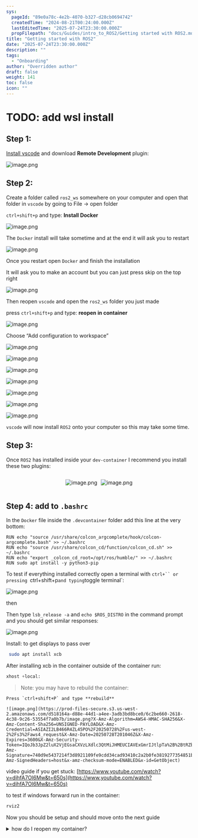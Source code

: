 ```yaml
---
sys:
  pageId: "89e0a78c-4e2b-4070-b327-d28cb0694742"
  createdTime: "2024-08-21T00:24:00.000Z"
  lastEditedTime: "2025-07-24T23:30:00.000Z"
  propFilepath: "docs/Guides/intro_to_ROS2/Getting started with ROS2.md"
title: "Getting started with ROS2"
date: "2025-07-24T23:30:00.000Z"
description: ""
tags:
  - "Onboarding"
author: "Overridden author"
draft: false
weight: 141
toc: false
icon: ""
---
```


# TODO: add wsl install

## Step 1:

[Install vscode](https://code.visualstudio.com/download) and download **Remote Development** plugin:

![image.png](https://prod-files-secure.s3.us-west-2.amazonaws.com/d518164a-d88e-44d1-a4ee-3adb3bd8bce0/efb52993-1881-4a40-b95e-6f020334f022/image.png?X-Amz-Algorithm=AWS4-HMAC-SHA256&X-Amz-Content-Sha256=UNSIGNED-PAYLOAD&X-Amz-Credential=ASIAZI2LB4665ZF64C4A%2F20250728%2Fus-west-2%2Fs3%2Faws4_request&X-Amz-Date=20250728T201041Z&X-Amz-Expires=3600&X-Amz-Security-Token=IQoJb3JpZ2luX2VjEGsaCXVzLXdlc3QtMiJHMEUCIHmnwFWBunlrCG6IjXyExxH%2FgWPg0gs%2BGNXA3RkCjFevAiEAtEYCuN5Q12ycR6WIOkoeMUdrgFJ%2BVmYxvHFNAzaMxKIqiAQIlP%2F%2F%2F%2F%2F%2F%2F%2F%2F%2FARAAGgw2Mzc0MjMxODM4MDUiDKXYTQ9bXNIucDX7vCrcA7XWklkZaqdTzITloL6gXiDzSIJi6GJYIu6oTYlXi6I7EOMNZWiVe3ASfW1FjdfAP93WiejhojlxB6eBT%2BTgcJflqf2wRYtiCUOh9NuC0h5PCzapNCmUFZbnzopPzwzgT6QGwlY9qU9qvg%2Br3caEblR11bcBgOntn8BVR2k9iH%2FG3HmfPmsYeN9etxDf2SYuywf%2Fvl64QBONcWU5Z19Vf0sHfL1idntPLaz4SuUKKtk7dR3IvH5NHdJj5r8d9CE63j%2Fmm3EWYK4XQqg6e1zjtltho0GEZowF9FClMMF9ox6dnysofOtrS85xnn%2BcLEioJwKmWc0V6yDguw8cxrMSzGtdwuy4ARjjewQzp9Qn1OImNYCIuvLYlMFL%2BO0f4oYo0Bw3%2F88ysiidz0D3Ze17bt99hE5rdn7Ec%2FHEadIS%2BlJ99E1XdBnDDBoWEC%2FKKM1R5YLsKEDNR6aztZCqWYhqgg81F5lOAfcMgfUNkgExYlTJYq4Wk62cHpLlm6ca8x6OJfjWnfHlC58i8IHWoJExivKdtQ%2FQr7UkwQtPz0VidvZE2Em6hx45xKs1u4%2FNNxBXICFBEVLZ6AAciGFcLC7PjwyLubMXZ9h2PqaKeyoUHhOAb%2B6OWFfl5lJRgUy%2BMKqKn8QGOqUBCYsAN%2FUBA305fBhOcno2FGrYkpsn3D82wflJdjNVKZx1K%2Bi7XOEuP6jZtOregntj7kFAhtkxgoXEwUjsMtpg7kV5cG586UOjAf%2BvO0ZAsK3pteTm%2BInUyKWanrFAC1BG8zjR07vx2NMAHU1BSzhyCvk2WnFJSwupfJlYUA0OPZVNecDy%2BAJpAzAUGmchXTeiHGYfyAA2dji909LhPWYI%2BNi32cXZ&X-Amz-Signature=91479eb98f3c974e87b113640e870ea807d907bf4f8fc2b25378467237dbccbb&X-Amz-SignedHeaders=host&x-amz-checksum-mode=ENABLED&x-id=GetObject)

## Step 2:

Create a folder called `ros2_ws` somewhere on your computer and open that folder in `vscode` by going to File → open folder 

`ctrl+shift+p` and type: **Install Docker**

![image.png](https://prod-files-secure.s3.us-west-2.amazonaws.com/d518164a-d88e-44d1-a4ee-3adb3bd8bce0/2269dc0e-1cd5-47ff-bceb-c04ad9b2eab0/image.png?X-Amz-Algorithm=AWS4-HMAC-SHA256&X-Amz-Content-Sha256=UNSIGNED-PAYLOAD&X-Amz-Credential=ASIAZI2LB4665ZF64C4A%2F20250728%2Fus-west-2%2Fs3%2Faws4_request&X-Amz-Date=20250728T201041Z&X-Amz-Expires=3600&X-Amz-Security-Token=IQoJb3JpZ2luX2VjEGsaCXVzLXdlc3QtMiJHMEUCIHmnwFWBunlrCG6IjXyExxH%2FgWPg0gs%2BGNXA3RkCjFevAiEAtEYCuN5Q12ycR6WIOkoeMUdrgFJ%2BVmYxvHFNAzaMxKIqiAQIlP%2F%2F%2F%2F%2F%2F%2F%2F%2F%2FARAAGgw2Mzc0MjMxODM4MDUiDKXYTQ9bXNIucDX7vCrcA7XWklkZaqdTzITloL6gXiDzSIJi6GJYIu6oTYlXi6I7EOMNZWiVe3ASfW1FjdfAP93WiejhojlxB6eBT%2BTgcJflqf2wRYtiCUOh9NuC0h5PCzapNCmUFZbnzopPzwzgT6QGwlY9qU9qvg%2Br3caEblR11bcBgOntn8BVR2k9iH%2FG3HmfPmsYeN9etxDf2SYuywf%2Fvl64QBONcWU5Z19Vf0sHfL1idntPLaz4SuUKKtk7dR3IvH5NHdJj5r8d9CE63j%2Fmm3EWYK4XQqg6e1zjtltho0GEZowF9FClMMF9ox6dnysofOtrS85xnn%2BcLEioJwKmWc0V6yDguw8cxrMSzGtdwuy4ARjjewQzp9Qn1OImNYCIuvLYlMFL%2BO0f4oYo0Bw3%2F88ysiidz0D3Ze17bt99hE5rdn7Ec%2FHEadIS%2BlJ99E1XdBnDDBoWEC%2FKKM1R5YLsKEDNR6aztZCqWYhqgg81F5lOAfcMgfUNkgExYlTJYq4Wk62cHpLlm6ca8x6OJfjWnfHlC58i8IHWoJExivKdtQ%2FQr7UkwQtPz0VidvZE2Em6hx45xKs1u4%2FNNxBXICFBEVLZ6AAciGFcLC7PjwyLubMXZ9h2PqaKeyoUHhOAb%2B6OWFfl5lJRgUy%2BMKqKn8QGOqUBCYsAN%2FUBA305fBhOcno2FGrYkpsn3D82wflJdjNVKZx1K%2Bi7XOEuP6jZtOregntj7kFAhtkxgoXEwUjsMtpg7kV5cG586UOjAf%2BvO0ZAsK3pteTm%2BInUyKWanrFAC1BG8zjR07vx2NMAHU1BSzhyCvk2WnFJSwupfJlYUA0OPZVNecDy%2BAJpAzAUGmchXTeiHGYfyAA2dji909LhPWYI%2BNi32cXZ&X-Amz-Signature=77044d18b8ea08493f2020fb35dd244383101963d978cd2a851fc04326cb85d2&X-Amz-SignedHeaders=host&x-amz-checksum-mode=ENABLED&x-id=GetObject)

The `Docker` install will take sometime and at the end it will ask you to restart

![image.png](https://prod-files-secure.s3.us-west-2.amazonaws.com/d518164a-d88e-44d1-a4ee-3adb3bd8bce0/ed233f78-be33-4b1f-b89c-9c346c0e961e/image.png?X-Amz-Algorithm=AWS4-HMAC-SHA256&X-Amz-Content-Sha256=UNSIGNED-PAYLOAD&X-Amz-Credential=ASIAZI2LB4665ZF64C4A%2F20250728%2Fus-west-2%2Fs3%2Faws4_request&X-Amz-Date=20250728T201041Z&X-Amz-Expires=3600&X-Amz-Security-Token=IQoJb3JpZ2luX2VjEGsaCXVzLXdlc3QtMiJHMEUCIHmnwFWBunlrCG6IjXyExxH%2FgWPg0gs%2BGNXA3RkCjFevAiEAtEYCuN5Q12ycR6WIOkoeMUdrgFJ%2BVmYxvHFNAzaMxKIqiAQIlP%2F%2F%2F%2F%2F%2F%2F%2F%2F%2FARAAGgw2Mzc0MjMxODM4MDUiDKXYTQ9bXNIucDX7vCrcA7XWklkZaqdTzITloL6gXiDzSIJi6GJYIu6oTYlXi6I7EOMNZWiVe3ASfW1FjdfAP93WiejhojlxB6eBT%2BTgcJflqf2wRYtiCUOh9NuC0h5PCzapNCmUFZbnzopPzwzgT6QGwlY9qU9qvg%2Br3caEblR11bcBgOntn8BVR2k9iH%2FG3HmfPmsYeN9etxDf2SYuywf%2Fvl64QBONcWU5Z19Vf0sHfL1idntPLaz4SuUKKtk7dR3IvH5NHdJj5r8d9CE63j%2Fmm3EWYK4XQqg6e1zjtltho0GEZowF9FClMMF9ox6dnysofOtrS85xnn%2BcLEioJwKmWc0V6yDguw8cxrMSzGtdwuy4ARjjewQzp9Qn1OImNYCIuvLYlMFL%2BO0f4oYo0Bw3%2F88ysiidz0D3Ze17bt99hE5rdn7Ec%2FHEadIS%2BlJ99E1XdBnDDBoWEC%2FKKM1R5YLsKEDNR6aztZCqWYhqgg81F5lOAfcMgfUNkgExYlTJYq4Wk62cHpLlm6ca8x6OJfjWnfHlC58i8IHWoJExivKdtQ%2FQr7UkwQtPz0VidvZE2Em6hx45xKs1u4%2FNNxBXICFBEVLZ6AAciGFcLC7PjwyLubMXZ9h2PqaKeyoUHhOAb%2B6OWFfl5lJRgUy%2BMKqKn8QGOqUBCYsAN%2FUBA305fBhOcno2FGrYkpsn3D82wflJdjNVKZx1K%2Bi7XOEuP6jZtOregntj7kFAhtkxgoXEwUjsMtpg7kV5cG586UOjAf%2BvO0ZAsK3pteTm%2BInUyKWanrFAC1BG8zjR07vx2NMAHU1BSzhyCvk2WnFJSwupfJlYUA0OPZVNecDy%2BAJpAzAUGmchXTeiHGYfyAA2dji909LhPWYI%2BNi32cXZ&X-Amz-Signature=e52c4e4b90178da1704c70b2827f2eeaf3c28b06e343e363fe24b8313d2cfb3f&X-Amz-SignedHeaders=host&x-amz-checksum-mode=ENABLED&x-id=GetObject)

Once you restart open `Docker` and finish the installation

It will ask you to make an account but you can just press skip on the top right

![image.png](https://prod-files-secure.s3.us-west-2.amazonaws.com/d518164a-d88e-44d1-a4ee-3adb3bd8bce0/21010ad9-1659-4fd9-9f59-9932a09b2a3d/image.png?X-Amz-Algorithm=AWS4-HMAC-SHA256&X-Amz-Content-Sha256=UNSIGNED-PAYLOAD&X-Amz-Credential=ASIAZI2LB4665ZF64C4A%2F20250728%2Fus-west-2%2Fs3%2Faws4_request&X-Amz-Date=20250728T201041Z&X-Amz-Expires=3600&X-Amz-Security-Token=IQoJb3JpZ2luX2VjEGsaCXVzLXdlc3QtMiJHMEUCIHmnwFWBunlrCG6IjXyExxH%2FgWPg0gs%2BGNXA3RkCjFevAiEAtEYCuN5Q12ycR6WIOkoeMUdrgFJ%2BVmYxvHFNAzaMxKIqiAQIlP%2F%2F%2F%2F%2F%2F%2F%2F%2F%2FARAAGgw2Mzc0MjMxODM4MDUiDKXYTQ9bXNIucDX7vCrcA7XWklkZaqdTzITloL6gXiDzSIJi6GJYIu6oTYlXi6I7EOMNZWiVe3ASfW1FjdfAP93WiejhojlxB6eBT%2BTgcJflqf2wRYtiCUOh9NuC0h5PCzapNCmUFZbnzopPzwzgT6QGwlY9qU9qvg%2Br3caEblR11bcBgOntn8BVR2k9iH%2FG3HmfPmsYeN9etxDf2SYuywf%2Fvl64QBONcWU5Z19Vf0sHfL1idntPLaz4SuUKKtk7dR3IvH5NHdJj5r8d9CE63j%2Fmm3EWYK4XQqg6e1zjtltho0GEZowF9FClMMF9ox6dnysofOtrS85xnn%2BcLEioJwKmWc0V6yDguw8cxrMSzGtdwuy4ARjjewQzp9Qn1OImNYCIuvLYlMFL%2BO0f4oYo0Bw3%2F88ysiidz0D3Ze17bt99hE5rdn7Ec%2FHEadIS%2BlJ99E1XdBnDDBoWEC%2FKKM1R5YLsKEDNR6aztZCqWYhqgg81F5lOAfcMgfUNkgExYlTJYq4Wk62cHpLlm6ca8x6OJfjWnfHlC58i8IHWoJExivKdtQ%2FQr7UkwQtPz0VidvZE2Em6hx45xKs1u4%2FNNxBXICFBEVLZ6AAciGFcLC7PjwyLubMXZ9h2PqaKeyoUHhOAb%2B6OWFfl5lJRgUy%2BMKqKn8QGOqUBCYsAN%2FUBA305fBhOcno2FGrYkpsn3D82wflJdjNVKZx1K%2Bi7XOEuP6jZtOregntj7kFAhtkxgoXEwUjsMtpg7kV5cG586UOjAf%2BvO0ZAsK3pteTm%2BInUyKWanrFAC1BG8zjR07vx2NMAHU1BSzhyCvk2WnFJSwupfJlYUA0OPZVNecDy%2BAJpAzAUGmchXTeiHGYfyAA2dji909LhPWYI%2BNi32cXZ&X-Amz-Signature=19c57479ee106ebe7c5bfa85de37daca24c05391d1bf6dbff0c744f0349016d7&X-Amz-SignedHeaders=host&x-amz-checksum-mode=ENABLED&x-id=GetObject)

Then reopen `vscode` and open the `ros2_ws` folder you just made

press `ctrl+shift+p` and type: **reopen in container**

![image.png](https://prod-files-secure.s3.us-west-2.amazonaws.com/d518164a-d88e-44d1-a4ee-3adb3bd8bce0/4e93b8c2-41ad-488c-8095-c74205196118/image.png?X-Amz-Algorithm=AWS4-HMAC-SHA256&X-Amz-Content-Sha256=UNSIGNED-PAYLOAD&X-Amz-Credential=ASIAZI2LB4665ZF64C4A%2F20250728%2Fus-west-2%2Fs3%2Faws4_request&X-Amz-Date=20250728T201041Z&X-Amz-Expires=3600&X-Amz-Security-Token=IQoJb3JpZ2luX2VjEGsaCXVzLXdlc3QtMiJHMEUCIHmnwFWBunlrCG6IjXyExxH%2FgWPg0gs%2BGNXA3RkCjFevAiEAtEYCuN5Q12ycR6WIOkoeMUdrgFJ%2BVmYxvHFNAzaMxKIqiAQIlP%2F%2F%2F%2F%2F%2F%2F%2F%2F%2FARAAGgw2Mzc0MjMxODM4MDUiDKXYTQ9bXNIucDX7vCrcA7XWklkZaqdTzITloL6gXiDzSIJi6GJYIu6oTYlXi6I7EOMNZWiVe3ASfW1FjdfAP93WiejhojlxB6eBT%2BTgcJflqf2wRYtiCUOh9NuC0h5PCzapNCmUFZbnzopPzwzgT6QGwlY9qU9qvg%2Br3caEblR11bcBgOntn8BVR2k9iH%2FG3HmfPmsYeN9etxDf2SYuywf%2Fvl64QBONcWU5Z19Vf0sHfL1idntPLaz4SuUKKtk7dR3IvH5NHdJj5r8d9CE63j%2Fmm3EWYK4XQqg6e1zjtltho0GEZowF9FClMMF9ox6dnysofOtrS85xnn%2BcLEioJwKmWc0V6yDguw8cxrMSzGtdwuy4ARjjewQzp9Qn1OImNYCIuvLYlMFL%2BO0f4oYo0Bw3%2F88ysiidz0D3Ze17bt99hE5rdn7Ec%2FHEadIS%2BlJ99E1XdBnDDBoWEC%2FKKM1R5YLsKEDNR6aztZCqWYhqgg81F5lOAfcMgfUNkgExYlTJYq4Wk62cHpLlm6ca8x6OJfjWnfHlC58i8IHWoJExivKdtQ%2FQr7UkwQtPz0VidvZE2Em6hx45xKs1u4%2FNNxBXICFBEVLZ6AAciGFcLC7PjwyLubMXZ9h2PqaKeyoUHhOAb%2B6OWFfl5lJRgUy%2BMKqKn8QGOqUBCYsAN%2FUBA305fBhOcno2FGrYkpsn3D82wflJdjNVKZx1K%2Bi7XOEuP6jZtOregntj7kFAhtkxgoXEwUjsMtpg7kV5cG586UOjAf%2BvO0ZAsK3pteTm%2BInUyKWanrFAC1BG8zjR07vx2NMAHU1BSzhyCvk2WnFJSwupfJlYUA0OPZVNecDy%2BAJpAzAUGmchXTeiHGYfyAA2dji909LhPWYI%2BNi32cXZ&X-Amz-Signature=71cd648a427031304806507b34229fc7101f633490aaed253f94ece89dddba22&X-Amz-SignedHeaders=host&x-amz-checksum-mode=ENABLED&x-id=GetObject)

Choose “Add configuration to workspace”

![image.png](https://prod-files-secure.s3.us-west-2.amazonaws.com/d518164a-d88e-44d1-a4ee-3adb3bd8bce0/9560b282-5060-4989-ba37-97e7b2c22476/image.png?X-Amz-Algorithm=AWS4-HMAC-SHA256&X-Amz-Content-Sha256=UNSIGNED-PAYLOAD&X-Amz-Credential=ASIAZI2LB4665ZF64C4A%2F20250728%2Fus-west-2%2Fs3%2Faws4_request&X-Amz-Date=20250728T201041Z&X-Amz-Expires=3600&X-Amz-Security-Token=IQoJb3JpZ2luX2VjEGsaCXVzLXdlc3QtMiJHMEUCIHmnwFWBunlrCG6IjXyExxH%2FgWPg0gs%2BGNXA3RkCjFevAiEAtEYCuN5Q12ycR6WIOkoeMUdrgFJ%2BVmYxvHFNAzaMxKIqiAQIlP%2F%2F%2F%2F%2F%2F%2F%2F%2F%2FARAAGgw2Mzc0MjMxODM4MDUiDKXYTQ9bXNIucDX7vCrcA7XWklkZaqdTzITloL6gXiDzSIJi6GJYIu6oTYlXi6I7EOMNZWiVe3ASfW1FjdfAP93WiejhojlxB6eBT%2BTgcJflqf2wRYtiCUOh9NuC0h5PCzapNCmUFZbnzopPzwzgT6QGwlY9qU9qvg%2Br3caEblR11bcBgOntn8BVR2k9iH%2FG3HmfPmsYeN9etxDf2SYuywf%2Fvl64QBONcWU5Z19Vf0sHfL1idntPLaz4SuUKKtk7dR3IvH5NHdJj5r8d9CE63j%2Fmm3EWYK4XQqg6e1zjtltho0GEZowF9FClMMF9ox6dnysofOtrS85xnn%2BcLEioJwKmWc0V6yDguw8cxrMSzGtdwuy4ARjjewQzp9Qn1OImNYCIuvLYlMFL%2BO0f4oYo0Bw3%2F88ysiidz0D3Ze17bt99hE5rdn7Ec%2FHEadIS%2BlJ99E1XdBnDDBoWEC%2FKKM1R5YLsKEDNR6aztZCqWYhqgg81F5lOAfcMgfUNkgExYlTJYq4Wk62cHpLlm6ca8x6OJfjWnfHlC58i8IHWoJExivKdtQ%2FQr7UkwQtPz0VidvZE2Em6hx45xKs1u4%2FNNxBXICFBEVLZ6AAciGFcLC7PjwyLubMXZ9h2PqaKeyoUHhOAb%2B6OWFfl5lJRgUy%2BMKqKn8QGOqUBCYsAN%2FUBA305fBhOcno2FGrYkpsn3D82wflJdjNVKZx1K%2Bi7XOEuP6jZtOregntj7kFAhtkxgoXEwUjsMtpg7kV5cG586UOjAf%2BvO0ZAsK3pteTm%2BInUyKWanrFAC1BG8zjR07vx2NMAHU1BSzhyCvk2WnFJSwupfJlYUA0OPZVNecDy%2BAJpAzAUGmchXTeiHGYfyAA2dji909LhPWYI%2BNi32cXZ&X-Amz-Signature=93c456f157f6c5dc573114453b67a95084349c945c402788f5547e4cf7b50059&X-Amz-SignedHeaders=host&x-amz-checksum-mode=ENABLED&x-id=GetObject)

![image.png](https://prod-files-secure.s3.us-west-2.amazonaws.com/d518164a-d88e-44d1-a4ee-3adb3bd8bce0/2ee63f81-886b-48e8-a553-dc6e5eac99e4/image.png?X-Amz-Algorithm=AWS4-HMAC-SHA256&X-Amz-Content-Sha256=UNSIGNED-PAYLOAD&X-Amz-Credential=ASIAZI2LB4665ZF64C4A%2F20250728%2Fus-west-2%2Fs3%2Faws4_request&X-Amz-Date=20250728T201041Z&X-Amz-Expires=3600&X-Amz-Security-Token=IQoJb3JpZ2luX2VjEGsaCXVzLXdlc3QtMiJHMEUCIHmnwFWBunlrCG6IjXyExxH%2FgWPg0gs%2BGNXA3RkCjFevAiEAtEYCuN5Q12ycR6WIOkoeMUdrgFJ%2BVmYxvHFNAzaMxKIqiAQIlP%2F%2F%2F%2F%2F%2F%2F%2F%2F%2FARAAGgw2Mzc0MjMxODM4MDUiDKXYTQ9bXNIucDX7vCrcA7XWklkZaqdTzITloL6gXiDzSIJi6GJYIu6oTYlXi6I7EOMNZWiVe3ASfW1FjdfAP93WiejhojlxB6eBT%2BTgcJflqf2wRYtiCUOh9NuC0h5PCzapNCmUFZbnzopPzwzgT6QGwlY9qU9qvg%2Br3caEblR11bcBgOntn8BVR2k9iH%2FG3HmfPmsYeN9etxDf2SYuywf%2Fvl64QBONcWU5Z19Vf0sHfL1idntPLaz4SuUKKtk7dR3IvH5NHdJj5r8d9CE63j%2Fmm3EWYK4XQqg6e1zjtltho0GEZowF9FClMMF9ox6dnysofOtrS85xnn%2BcLEioJwKmWc0V6yDguw8cxrMSzGtdwuy4ARjjewQzp9Qn1OImNYCIuvLYlMFL%2BO0f4oYo0Bw3%2F88ysiidz0D3Ze17bt99hE5rdn7Ec%2FHEadIS%2BlJ99E1XdBnDDBoWEC%2FKKM1R5YLsKEDNR6aztZCqWYhqgg81F5lOAfcMgfUNkgExYlTJYq4Wk62cHpLlm6ca8x6OJfjWnfHlC58i8IHWoJExivKdtQ%2FQr7UkwQtPz0VidvZE2Em6hx45xKs1u4%2FNNxBXICFBEVLZ6AAciGFcLC7PjwyLubMXZ9h2PqaKeyoUHhOAb%2B6OWFfl5lJRgUy%2BMKqKn8QGOqUBCYsAN%2FUBA305fBhOcno2FGrYkpsn3D82wflJdjNVKZx1K%2Bi7XOEuP6jZtOregntj7kFAhtkxgoXEwUjsMtpg7kV5cG586UOjAf%2BvO0ZAsK3pteTm%2BInUyKWanrFAC1BG8zjR07vx2NMAHU1BSzhyCvk2WnFJSwupfJlYUA0OPZVNecDy%2BAJpAzAUGmchXTeiHGYfyAA2dji909LhPWYI%2BNi32cXZ&X-Amz-Signature=954af77f678449c04e997c2acfa7020b9c81865cc5183ba8acb5521d1da7e18c&X-Amz-SignedHeaders=host&x-amz-checksum-mode=ENABLED&x-id=GetObject)

![image.png](https://prod-files-secure.s3.us-west-2.amazonaws.com/d518164a-d88e-44d1-a4ee-3adb3bd8bce0/e0fd626c-c8b6-4b2c-95d1-fa4c26514504/image.png?X-Amz-Algorithm=AWS4-HMAC-SHA256&X-Amz-Content-Sha256=UNSIGNED-PAYLOAD&X-Amz-Credential=ASIAZI2LB4665ZF64C4A%2F20250728%2Fus-west-2%2Fs3%2Faws4_request&X-Amz-Date=20250728T201041Z&X-Amz-Expires=3600&X-Amz-Security-Token=IQoJb3JpZ2luX2VjEGsaCXVzLXdlc3QtMiJHMEUCIHmnwFWBunlrCG6IjXyExxH%2FgWPg0gs%2BGNXA3RkCjFevAiEAtEYCuN5Q12ycR6WIOkoeMUdrgFJ%2BVmYxvHFNAzaMxKIqiAQIlP%2F%2F%2F%2F%2F%2F%2F%2F%2F%2FARAAGgw2Mzc0MjMxODM4MDUiDKXYTQ9bXNIucDX7vCrcA7XWklkZaqdTzITloL6gXiDzSIJi6GJYIu6oTYlXi6I7EOMNZWiVe3ASfW1FjdfAP93WiejhojlxB6eBT%2BTgcJflqf2wRYtiCUOh9NuC0h5PCzapNCmUFZbnzopPzwzgT6QGwlY9qU9qvg%2Br3caEblR11bcBgOntn8BVR2k9iH%2FG3HmfPmsYeN9etxDf2SYuywf%2Fvl64QBONcWU5Z19Vf0sHfL1idntPLaz4SuUKKtk7dR3IvH5NHdJj5r8d9CE63j%2Fmm3EWYK4XQqg6e1zjtltho0GEZowF9FClMMF9ox6dnysofOtrS85xnn%2BcLEioJwKmWc0V6yDguw8cxrMSzGtdwuy4ARjjewQzp9Qn1OImNYCIuvLYlMFL%2BO0f4oYo0Bw3%2F88ysiidz0D3Ze17bt99hE5rdn7Ec%2FHEadIS%2BlJ99E1XdBnDDBoWEC%2FKKM1R5YLsKEDNR6aztZCqWYhqgg81F5lOAfcMgfUNkgExYlTJYq4Wk62cHpLlm6ca8x6OJfjWnfHlC58i8IHWoJExivKdtQ%2FQr7UkwQtPz0VidvZE2Em6hx45xKs1u4%2FNNxBXICFBEVLZ6AAciGFcLC7PjwyLubMXZ9h2PqaKeyoUHhOAb%2B6OWFfl5lJRgUy%2BMKqKn8QGOqUBCYsAN%2FUBA305fBhOcno2FGrYkpsn3D82wflJdjNVKZx1K%2Bi7XOEuP6jZtOregntj7kFAhtkxgoXEwUjsMtpg7kV5cG586UOjAf%2BvO0ZAsK3pteTm%2BInUyKWanrFAC1BG8zjR07vx2NMAHU1BSzhyCvk2WnFJSwupfJlYUA0OPZVNecDy%2BAJpAzAUGmchXTeiHGYfyAA2dji909LhPWYI%2BNi32cXZ&X-Amz-Signature=b9c92c028804e17797ea398815fbb4f389f4c732d1b5b1a8894c827063e9eb42&X-Amz-SignedHeaders=host&x-amz-checksum-mode=ENABLED&x-id=GetObject)

![image.png](https://prod-files-secure.s3.us-west-2.amazonaws.com/d518164a-d88e-44d1-a4ee-3adb3bd8bce0/a2e13f50-d2ab-4719-a4c2-7ced634bfc9d/image.png?X-Amz-Algorithm=AWS4-HMAC-SHA256&X-Amz-Content-Sha256=UNSIGNED-PAYLOAD&X-Amz-Credential=ASIAZI2LB4665ZF64C4A%2F20250728%2Fus-west-2%2Fs3%2Faws4_request&X-Amz-Date=20250728T201041Z&X-Amz-Expires=3600&X-Amz-Security-Token=IQoJb3JpZ2luX2VjEGsaCXVzLXdlc3QtMiJHMEUCIHmnwFWBunlrCG6IjXyExxH%2FgWPg0gs%2BGNXA3RkCjFevAiEAtEYCuN5Q12ycR6WIOkoeMUdrgFJ%2BVmYxvHFNAzaMxKIqiAQIlP%2F%2F%2F%2F%2F%2F%2F%2F%2F%2FARAAGgw2Mzc0MjMxODM4MDUiDKXYTQ9bXNIucDX7vCrcA7XWklkZaqdTzITloL6gXiDzSIJi6GJYIu6oTYlXi6I7EOMNZWiVe3ASfW1FjdfAP93WiejhojlxB6eBT%2BTgcJflqf2wRYtiCUOh9NuC0h5PCzapNCmUFZbnzopPzwzgT6QGwlY9qU9qvg%2Br3caEblR11bcBgOntn8BVR2k9iH%2FG3HmfPmsYeN9etxDf2SYuywf%2Fvl64QBONcWU5Z19Vf0sHfL1idntPLaz4SuUKKtk7dR3IvH5NHdJj5r8d9CE63j%2Fmm3EWYK4XQqg6e1zjtltho0GEZowF9FClMMF9ox6dnysofOtrS85xnn%2BcLEioJwKmWc0V6yDguw8cxrMSzGtdwuy4ARjjewQzp9Qn1OImNYCIuvLYlMFL%2BO0f4oYo0Bw3%2F88ysiidz0D3Ze17bt99hE5rdn7Ec%2FHEadIS%2BlJ99E1XdBnDDBoWEC%2FKKM1R5YLsKEDNR6aztZCqWYhqgg81F5lOAfcMgfUNkgExYlTJYq4Wk62cHpLlm6ca8x6OJfjWnfHlC58i8IHWoJExivKdtQ%2FQr7UkwQtPz0VidvZE2Em6hx45xKs1u4%2FNNxBXICFBEVLZ6AAciGFcLC7PjwyLubMXZ9h2PqaKeyoUHhOAb%2B6OWFfl5lJRgUy%2BMKqKn8QGOqUBCYsAN%2FUBA305fBhOcno2FGrYkpsn3D82wflJdjNVKZx1K%2Bi7XOEuP6jZtOregntj7kFAhtkxgoXEwUjsMtpg7kV5cG586UOjAf%2BvO0ZAsK3pteTm%2BInUyKWanrFAC1BG8zjR07vx2NMAHU1BSzhyCvk2WnFJSwupfJlYUA0OPZVNecDy%2BAJpAzAUGmchXTeiHGYfyAA2dji909LhPWYI%2BNi32cXZ&X-Amz-Signature=c170d1650ba91336f2d1cdc041afb427f901104d9c03f97f2ff3a6c60b8c7a2f&X-Amz-SignedHeaders=host&x-amz-checksum-mode=ENABLED&x-id=GetObject)

![image.png](https://prod-files-secure.s3.us-west-2.amazonaws.com/d518164a-d88e-44d1-a4ee-3adb3bd8bce0/6cc478ad-aaba-4bf7-9fcc-403277ab896c/image.png?X-Amz-Algorithm=AWS4-HMAC-SHA256&X-Amz-Content-Sha256=UNSIGNED-PAYLOAD&X-Amz-Credential=ASIAZI2LB4665ZF64C4A%2F20250728%2Fus-west-2%2Fs3%2Faws4_request&X-Amz-Date=20250728T201041Z&X-Amz-Expires=3600&X-Amz-Security-Token=IQoJb3JpZ2luX2VjEGsaCXVzLXdlc3QtMiJHMEUCIHmnwFWBunlrCG6IjXyExxH%2FgWPg0gs%2BGNXA3RkCjFevAiEAtEYCuN5Q12ycR6WIOkoeMUdrgFJ%2BVmYxvHFNAzaMxKIqiAQIlP%2F%2F%2F%2F%2F%2F%2F%2F%2F%2FARAAGgw2Mzc0MjMxODM4MDUiDKXYTQ9bXNIucDX7vCrcA7XWklkZaqdTzITloL6gXiDzSIJi6GJYIu6oTYlXi6I7EOMNZWiVe3ASfW1FjdfAP93WiejhojlxB6eBT%2BTgcJflqf2wRYtiCUOh9NuC0h5PCzapNCmUFZbnzopPzwzgT6QGwlY9qU9qvg%2Br3caEblR11bcBgOntn8BVR2k9iH%2FG3HmfPmsYeN9etxDf2SYuywf%2Fvl64QBONcWU5Z19Vf0sHfL1idntPLaz4SuUKKtk7dR3IvH5NHdJj5r8d9CE63j%2Fmm3EWYK4XQqg6e1zjtltho0GEZowF9FClMMF9ox6dnysofOtrS85xnn%2BcLEioJwKmWc0V6yDguw8cxrMSzGtdwuy4ARjjewQzp9Qn1OImNYCIuvLYlMFL%2BO0f4oYo0Bw3%2F88ysiidz0D3Ze17bt99hE5rdn7Ec%2FHEadIS%2BlJ99E1XdBnDDBoWEC%2FKKM1R5YLsKEDNR6aztZCqWYhqgg81F5lOAfcMgfUNkgExYlTJYq4Wk62cHpLlm6ca8x6OJfjWnfHlC58i8IHWoJExivKdtQ%2FQr7UkwQtPz0VidvZE2Em6hx45xKs1u4%2FNNxBXICFBEVLZ6AAciGFcLC7PjwyLubMXZ9h2PqaKeyoUHhOAb%2B6OWFfl5lJRgUy%2BMKqKn8QGOqUBCYsAN%2FUBA305fBhOcno2FGrYkpsn3D82wflJdjNVKZx1K%2Bi7XOEuP6jZtOregntj7kFAhtkxgoXEwUjsMtpg7kV5cG586UOjAf%2BvO0ZAsK3pteTm%2BInUyKWanrFAC1BG8zjR07vx2NMAHU1BSzhyCvk2WnFJSwupfJlYUA0OPZVNecDy%2BAJpAzAUGmchXTeiHGYfyAA2dji909LhPWYI%2BNi32cXZ&X-Amz-Signature=a9f39652cc1e3e5e3ee01db43a1880d3e2622a6d4a808d756102f7e0c127316e&X-Amz-SignedHeaders=host&x-amz-checksum-mode=ENABLED&x-id=GetObject)

![image.png](https://prod-files-secure.s3.us-west-2.amazonaws.com/d518164a-d88e-44d1-a4ee-3adb3bd8bce0/53255b28-f75e-430f-b9e3-c0ac8577e42b/image.png?X-Amz-Algorithm=AWS4-HMAC-SHA256&X-Amz-Content-Sha256=UNSIGNED-PAYLOAD&X-Amz-Credential=ASIAZI2LB4665ZF64C4A%2F20250728%2Fus-west-2%2Fs3%2Faws4_request&X-Amz-Date=20250728T201041Z&X-Amz-Expires=3600&X-Amz-Security-Token=IQoJb3JpZ2luX2VjEGsaCXVzLXdlc3QtMiJHMEUCIHmnwFWBunlrCG6IjXyExxH%2FgWPg0gs%2BGNXA3RkCjFevAiEAtEYCuN5Q12ycR6WIOkoeMUdrgFJ%2BVmYxvHFNAzaMxKIqiAQIlP%2F%2F%2F%2F%2F%2F%2F%2F%2F%2FARAAGgw2Mzc0MjMxODM4MDUiDKXYTQ9bXNIucDX7vCrcA7XWklkZaqdTzITloL6gXiDzSIJi6GJYIu6oTYlXi6I7EOMNZWiVe3ASfW1FjdfAP93WiejhojlxB6eBT%2BTgcJflqf2wRYtiCUOh9NuC0h5PCzapNCmUFZbnzopPzwzgT6QGwlY9qU9qvg%2Br3caEblR11bcBgOntn8BVR2k9iH%2FG3HmfPmsYeN9etxDf2SYuywf%2Fvl64QBONcWU5Z19Vf0sHfL1idntPLaz4SuUKKtk7dR3IvH5NHdJj5r8d9CE63j%2Fmm3EWYK4XQqg6e1zjtltho0GEZowF9FClMMF9ox6dnysofOtrS85xnn%2BcLEioJwKmWc0V6yDguw8cxrMSzGtdwuy4ARjjewQzp9Qn1OImNYCIuvLYlMFL%2BO0f4oYo0Bw3%2F88ysiidz0D3Ze17bt99hE5rdn7Ec%2FHEadIS%2BlJ99E1XdBnDDBoWEC%2FKKM1R5YLsKEDNR6aztZCqWYhqgg81F5lOAfcMgfUNkgExYlTJYq4Wk62cHpLlm6ca8x6OJfjWnfHlC58i8IHWoJExivKdtQ%2FQr7UkwQtPz0VidvZE2Em6hx45xKs1u4%2FNNxBXICFBEVLZ6AAciGFcLC7PjwyLubMXZ9h2PqaKeyoUHhOAb%2B6OWFfl5lJRgUy%2BMKqKn8QGOqUBCYsAN%2FUBA305fBhOcno2FGrYkpsn3D82wflJdjNVKZx1K%2Bi7XOEuP6jZtOregntj7kFAhtkxgoXEwUjsMtpg7kV5cG586UOjAf%2BvO0ZAsK3pteTm%2BInUyKWanrFAC1BG8zjR07vx2NMAHU1BSzhyCvk2WnFJSwupfJlYUA0OPZVNecDy%2BAJpAzAUGmchXTeiHGYfyAA2dji909LhPWYI%2BNi32cXZ&X-Amz-Signature=693e345015309a680616f98b12a477ceaf442357b90e75f4e0730f5cf70b3854&X-Amz-SignedHeaders=host&x-amz-checksum-mode=ENABLED&x-id=GetObject)

![image.png](https://prod-files-secure.s3.us-west-2.amazonaws.com/d518164a-d88e-44d1-a4ee-3adb3bd8bce0/7c562767-5af9-4ffb-97d1-327bcdf4ee00/image.png?X-Amz-Algorithm=AWS4-HMAC-SHA256&X-Amz-Content-Sha256=UNSIGNED-PAYLOAD&X-Amz-Credential=ASIAZI2LB4665ZF64C4A%2F20250728%2Fus-west-2%2Fs3%2Faws4_request&X-Amz-Date=20250728T201041Z&X-Amz-Expires=3600&X-Amz-Security-Token=IQoJb3JpZ2luX2VjEGsaCXVzLXdlc3QtMiJHMEUCIHmnwFWBunlrCG6IjXyExxH%2FgWPg0gs%2BGNXA3RkCjFevAiEAtEYCuN5Q12ycR6WIOkoeMUdrgFJ%2BVmYxvHFNAzaMxKIqiAQIlP%2F%2F%2F%2F%2F%2F%2F%2F%2F%2FARAAGgw2Mzc0MjMxODM4MDUiDKXYTQ9bXNIucDX7vCrcA7XWklkZaqdTzITloL6gXiDzSIJi6GJYIu6oTYlXi6I7EOMNZWiVe3ASfW1FjdfAP93WiejhojlxB6eBT%2BTgcJflqf2wRYtiCUOh9NuC0h5PCzapNCmUFZbnzopPzwzgT6QGwlY9qU9qvg%2Br3caEblR11bcBgOntn8BVR2k9iH%2FG3HmfPmsYeN9etxDf2SYuywf%2Fvl64QBONcWU5Z19Vf0sHfL1idntPLaz4SuUKKtk7dR3IvH5NHdJj5r8d9CE63j%2Fmm3EWYK4XQqg6e1zjtltho0GEZowF9FClMMF9ox6dnysofOtrS85xnn%2BcLEioJwKmWc0V6yDguw8cxrMSzGtdwuy4ARjjewQzp9Qn1OImNYCIuvLYlMFL%2BO0f4oYo0Bw3%2F88ysiidz0D3Ze17bt99hE5rdn7Ec%2FHEadIS%2BlJ99E1XdBnDDBoWEC%2FKKM1R5YLsKEDNR6aztZCqWYhqgg81F5lOAfcMgfUNkgExYlTJYq4Wk62cHpLlm6ca8x6OJfjWnfHlC58i8IHWoJExivKdtQ%2FQr7UkwQtPz0VidvZE2Em6hx45xKs1u4%2FNNxBXICFBEVLZ6AAciGFcLC7PjwyLubMXZ9h2PqaKeyoUHhOAb%2B6OWFfl5lJRgUy%2BMKqKn8QGOqUBCYsAN%2FUBA305fBhOcno2FGrYkpsn3D82wflJdjNVKZx1K%2Bi7XOEuP6jZtOregntj7kFAhtkxgoXEwUjsMtpg7kV5cG586UOjAf%2BvO0ZAsK3pteTm%2BInUyKWanrFAC1BG8zjR07vx2NMAHU1BSzhyCvk2WnFJSwupfJlYUA0OPZVNecDy%2BAJpAzAUGmchXTeiHGYfyAA2dji909LhPWYI%2BNi32cXZ&X-Amz-Signature=9912a87e342bfcbbe0f7aec8a9f05773f3484286ba363c19c8022be2f469e08f&X-Amz-SignedHeaders=host&x-amz-checksum-mode=ENABLED&x-id=GetObject)

`vscode` will now install `ROS2` onto your computer so this may take some time.

## Step 3:

Once `ROS2` has installed inside your `dev-container` I recommend you install these two plugins:

<div style="display: flex;flex-direction: row; column-gap:10px; max-width: 630px;justify-content: center;">
<div>

![image.png](https://prod-files-secure.s3.us-west-2.amazonaws.com/d518164a-d88e-44d1-a4ee-3adb3bd8bce0/3fc3d550-5a54-4ba1-ba6b-faa01cdb7369/image.png?X-Amz-Algorithm=AWS4-HMAC-SHA256&X-Amz-Content-Sha256=UNSIGNED-PAYLOAD&X-Amz-Credential=ASIAZI2LB466WD3YYW2M%2F20250728%2Fus-west-2%2Fs3%2Faws4_request&X-Amz-Date=20250728T201045Z&X-Amz-Expires=3600&X-Amz-Security-Token=IQoJb3JpZ2luX2VjEGsaCXVzLXdlc3QtMiJHMEUCIF%2FBCeMmTOTob85MxCzngk%2BZYpXTVdFAQGj7k6DClyxWAiEAt%2BhU8Z9si2iqj7m3aJ6IMlhrFjUirc9WdEiiRbD3gOgqiAQIlP%2F%2F%2F%2F%2F%2F%2F%2F%2F%2FARAAGgw2Mzc0MjMxODM4MDUiDEM4BTwcaeJb%2BxvQvyrcA6Q31cca6Db9QGUXtC1kAcugGgelqZF4jWiXuwjaku04c3Z%2B7ZUMzSWK5dKjhyILCV6tp3Jk8afRyY5oesWaO87gXZ%2BYYb5wFNPKUgTuwWqtk7nO1pr%2FXWCsfRc2a8HUjXJO3tyWR8hnojN2oU6XmYwRKfoLoVx9nAfjpDoyCkaogyjYyq%2BMExsvcJPfxt4NbM%2BcTzpR95d6Ts%2FHRp1N%2F680Ps6dELSyKLOAATvAYuTkzgReY%2FPZn03E%2FZsInVCuX7MyO6g%2F4qcy7hYPYkI78eqK1fF410lg%2FmVbhPKYMcPf04kv9z9aX6qY9O6GsC8i1AJlsyZglxAKCriY50t91JJ0X%2FJDxYPdNtkEHW0qYAakyLeAgi6BCykkr5JFySTA0GRHe858XuCQ%2BfpuF8o6UIMzrk3kgZbDSW8C8ciz%2B3suNmigIsb%2BqNyi7U5BHXU8Ffq1ND8HfexOjAdCL5LiWx6qanQSuC8LSuOaW1xxEjQlWG2Yde6ZqXW3YtoLhAtdKvjbv5zcapgRwxSRYfz%2BSYiTC6R6wfvRe00pgEMiIBVdYha5pvwqHbbaqXMgUPOEFgcaczdKAhKxOJQv8ZQS2iwKqR0c0ZVNp%2FCHN%2FuQkGQRPankjKz53yhCO5wTMKGKn8QGOqUBcRoCMoq%2Fz4cqSR3Vuj8lXyqrYk2ndSm9tD%2BS9FiXN8JZG43POF5B2%2F3EhwwLcRK%2BQAsMy8WtTIlhUuEEC9S5SgBt4ZVehQuxJui7CuBRKe4aFIaPQWz4W9UMarSCoOvIqZyEWHuGSCO7ezVVfuKC3rlUJ%2FmZHpJ%2FZC8%2FwwcbJfBbGmcOHb6vBo3owCGGPnXbJbu%2BCOdEbdF41hgAkKSmFfL7AeRI&X-Amz-Signature=27ef288c7add1f3f2a57aedd908e509fdaf77d39a00a3b53952b6da1102c179b&X-Amz-SignedHeaders=host&x-amz-checksum-mode=ENABLED&x-id=GetObject)

</div>
<div>

![image.png](https://prod-files-secure.s3.us-west-2.amazonaws.com/d518164a-d88e-44d1-a4ee-3adb3bd8bce0/d994cc66-13c2-4093-a5a3-f84cf4601a82/image.png?X-Amz-Algorithm=AWS4-HMAC-SHA256&X-Amz-Content-Sha256=UNSIGNED-PAYLOAD&X-Amz-Credential=ASIAZI2LB466Y2XVALBJ%2F20250728%2Fus-west-2%2Fs3%2Faws4_request&X-Amz-Date=20250728T201045Z&X-Amz-Expires=3600&X-Amz-Security-Token=IQoJb3JpZ2luX2VjEGsaCXVzLXdlc3QtMiJIMEYCIQDqwQTc63b32Mv04sSiAh1DxyB6pTSukQMwpUjcIYoT7gIhAIcHi8Pj%2FikbSIYz0dlhge5xaj56udyXf0dV1tomAdqfKogECJT%2F%2F%2F%2F%2F%2F%2F%2F%2F%2FwEQABoMNjM3NDIzMTgzODA1Igz9BGuhSJJw%2ByWO89Eq3AOJpPe%2Fl64l3PXdaJfnnCleE0I7gC1DlGTUh5ld8%2BsykhAkwzXR97kxSRnPOlxJ282%2FvJRVpbwyyxeoTJqTrZRrJZnayQgk14uB%2BoBgffyDbPGstrBpHVZhDfwIvSLQpYAHpQQc77lIT3wWGL%2FDRkikJEzma7kVal2aIxJuocv9Qj45rmzfxrhuNUVnyPPKeIkl2GIVE1nIeYYd8xFFRNZ7mZfN7CdcFQeGVv8pDo6k%2FF1bJr7NGUY9%2FmGykkno%2BzLwnLx5AN9PienGjm8Hj%2FmZZW9yHd9Np3mTw8bd56zRsQh5zJJTMYlL7sHKfwUzbrrcnpR2d%2FuCbnIWQNc6AvVii%2Fp6ad4uY5lqaZISYdVYeqCqYPuSNeJ819OhaVJbisfExobOVlsygO6LlIEq3zoxRk5sLlmrBcJEQegv3YRfIOl9jzIJ4v%2FC%2FHFquVldIrrh19RnRYuVbRCpnGz%2FnHf6R0wQcMINHYZ65u0jzo0Wnd%2BReUeoM%2BzvGacbiTYKUw2CsX75Lj2%2BTbiEwFYZZNGkmlR5Maj7ZxJ2PpXtI7wPWcYjJ2fYd55t7%2BTrsHrzpqql3ZVnao%2BjxZ3cUF7wqjBysu85TkGmM9%2BJSFTiv9FVN1HRqtRNWCGkdEU6DjC7ip%2FEBjqkAQh1SZCjD2j1aA4j8aoWhfq1mMqg%2FInmd96E3BVC2wdNFaF6zpEqqYSQzKyyjw%2FYUjnXUOfzLaX%2F%2BySN0yYvgT5iybAt6TZ4K6t72cUKO6xYrTssiQINkknbdtKANVS05HZKXKWB1Vr%2B%2FRUEF1516nreHVe2a56agQ%2B7Z5lUpw7Wg4zwQ169n7TtkBIF1XBFWJAfwS1fAbP%2Fz61VsyleBSTffW1y&X-Amz-Signature=024d2b92a0c98af930d999257272d0b49f9594e5d7f3560c6ac8dd252fa0349b&X-Amz-SignedHeaders=host&x-amz-checksum-mode=ENABLED&x-id=GetObject)

</div>
</div>

## Step 4: add to `.bashrc`

In the `Docker` file inside the `.devcontainer` folder add this line at the very bottom: 

```docker
RUN echo "source /usr/share/colcon_argcomplete/hook/colcon-argcomplete.bash" >> ~/.bashrc
RUN echo "source /usr/share/colcon_cd/function/colcon_cd.sh" >> ~/.bashrc
RUN echo "export _colcon_cd_root=/opt/ros/humble/" >> ~/.bashrc
RUN sudo apt install -y python3-pip 
```

To test if everything installed correctly open a terminal with `ctrl+`` or pressing `ctrl+shift+p` and typing `toggle terminal`:

![image.png](https://prod-files-secure.s3.us-west-2.amazonaws.com/d518164a-d88e-44d1-a4ee-3adb3bd8bce0/6a4943d8-b04e-4c02-9a58-775f3384d1a5/image.png?X-Amz-Algorithm=AWS4-HMAC-SHA256&X-Amz-Content-Sha256=UNSIGNED-PAYLOAD&X-Amz-Credential=ASIAZI2LB4665ZF64C4A%2F20250728%2Fus-west-2%2Fs3%2Faws4_request&X-Amz-Date=20250728T201041Z&X-Amz-Expires=3600&X-Amz-Security-Token=IQoJb3JpZ2luX2VjEGsaCXVzLXdlc3QtMiJHMEUCIHmnwFWBunlrCG6IjXyExxH%2FgWPg0gs%2BGNXA3RkCjFevAiEAtEYCuN5Q12ycR6WIOkoeMUdrgFJ%2BVmYxvHFNAzaMxKIqiAQIlP%2F%2F%2F%2F%2F%2F%2F%2F%2F%2FARAAGgw2Mzc0MjMxODM4MDUiDKXYTQ9bXNIucDX7vCrcA7XWklkZaqdTzITloL6gXiDzSIJi6GJYIu6oTYlXi6I7EOMNZWiVe3ASfW1FjdfAP93WiejhojlxB6eBT%2BTgcJflqf2wRYtiCUOh9NuC0h5PCzapNCmUFZbnzopPzwzgT6QGwlY9qU9qvg%2Br3caEblR11bcBgOntn8BVR2k9iH%2FG3HmfPmsYeN9etxDf2SYuywf%2Fvl64QBONcWU5Z19Vf0sHfL1idntPLaz4SuUKKtk7dR3IvH5NHdJj5r8d9CE63j%2Fmm3EWYK4XQqg6e1zjtltho0GEZowF9FClMMF9ox6dnysofOtrS85xnn%2BcLEioJwKmWc0V6yDguw8cxrMSzGtdwuy4ARjjewQzp9Qn1OImNYCIuvLYlMFL%2BO0f4oYo0Bw3%2F88ysiidz0D3Ze17bt99hE5rdn7Ec%2FHEadIS%2BlJ99E1XdBnDDBoWEC%2FKKM1R5YLsKEDNR6aztZCqWYhqgg81F5lOAfcMgfUNkgExYlTJYq4Wk62cHpLlm6ca8x6OJfjWnfHlC58i8IHWoJExivKdtQ%2FQr7UkwQtPz0VidvZE2Em6hx45xKs1u4%2FNNxBXICFBEVLZ6AAciGFcLC7PjwyLubMXZ9h2PqaKeyoUHhOAb%2B6OWFfl5lJRgUy%2BMKqKn8QGOqUBCYsAN%2FUBA305fBhOcno2FGrYkpsn3D82wflJdjNVKZx1K%2Bi7XOEuP6jZtOregntj7kFAhtkxgoXEwUjsMtpg7kV5cG586UOjAf%2BvO0ZAsK3pteTm%2BInUyKWanrFAC1BG8zjR07vx2NMAHU1BSzhyCvk2WnFJSwupfJlYUA0OPZVNecDy%2BAJpAzAUGmchXTeiHGYfyAA2dji909LhPWYI%2BNi32cXZ&X-Amz-Signature=9fadd8ca6de440201a8c2dea73460f5baf52a832ce03c72e8bf5ef5fba5ccbd8&X-Amz-SignedHeaders=host&x-amz-checksum-mode=ENABLED&x-id=GetObject)

then 

Then type `lsb_release -a` and `echo $ROS_DISTRO` in the command prompt and you should get similar responses:

![image.png](https://prod-files-secure.s3.us-west-2.amazonaws.com/d518164a-d88e-44d1-a4ee-3adb3bd8bce0/3e635dec-a805-4e85-8b9e-d000e5b71a4e/image.png?X-Amz-Algorithm=AWS4-HMAC-SHA256&X-Amz-Content-Sha256=UNSIGNED-PAYLOAD&X-Amz-Credential=ASIAZI2LB4665ZF64C4A%2F20250728%2Fus-west-2%2Fs3%2Faws4_request&X-Amz-Date=20250728T201041Z&X-Amz-Expires=3600&X-Amz-Security-Token=IQoJb3JpZ2luX2VjEGsaCXVzLXdlc3QtMiJHMEUCIHmnwFWBunlrCG6IjXyExxH%2FgWPg0gs%2BGNXA3RkCjFevAiEAtEYCuN5Q12ycR6WIOkoeMUdrgFJ%2BVmYxvHFNAzaMxKIqiAQIlP%2F%2F%2F%2F%2F%2F%2F%2F%2F%2FARAAGgw2Mzc0MjMxODM4MDUiDKXYTQ9bXNIucDX7vCrcA7XWklkZaqdTzITloL6gXiDzSIJi6GJYIu6oTYlXi6I7EOMNZWiVe3ASfW1FjdfAP93WiejhojlxB6eBT%2BTgcJflqf2wRYtiCUOh9NuC0h5PCzapNCmUFZbnzopPzwzgT6QGwlY9qU9qvg%2Br3caEblR11bcBgOntn8BVR2k9iH%2FG3HmfPmsYeN9etxDf2SYuywf%2Fvl64QBONcWU5Z19Vf0sHfL1idntPLaz4SuUKKtk7dR3IvH5NHdJj5r8d9CE63j%2Fmm3EWYK4XQqg6e1zjtltho0GEZowF9FClMMF9ox6dnysofOtrS85xnn%2BcLEioJwKmWc0V6yDguw8cxrMSzGtdwuy4ARjjewQzp9Qn1OImNYCIuvLYlMFL%2BO0f4oYo0Bw3%2F88ysiidz0D3Ze17bt99hE5rdn7Ec%2FHEadIS%2BlJ99E1XdBnDDBoWEC%2FKKM1R5YLsKEDNR6aztZCqWYhqgg81F5lOAfcMgfUNkgExYlTJYq4Wk62cHpLlm6ca8x6OJfjWnfHlC58i8IHWoJExivKdtQ%2FQr7UkwQtPz0VidvZE2Em6hx45xKs1u4%2FNNxBXICFBEVLZ6AAciGFcLC7PjwyLubMXZ9h2PqaKeyoUHhOAb%2B6OWFfl5lJRgUy%2BMKqKn8QGOqUBCYsAN%2FUBA305fBhOcno2FGrYkpsn3D82wflJdjNVKZx1K%2Bi7XOEuP6jZtOregntj7kFAhtkxgoXEwUjsMtpg7kV5cG586UOjAf%2BvO0ZAsK3pteTm%2BInUyKWanrFAC1BG8zjR07vx2NMAHU1BSzhyCvk2WnFJSwupfJlYUA0OPZVNecDy%2BAJpAzAUGmchXTeiHGYfyAA2dji909LhPWYI%2BNi32cXZ&X-Amz-Signature=e29ee7ddd52e173205fc8e77df4539a27c94ae25b3c80dffad6a9c03226ae231&X-Amz-SignedHeaders=host&x-amz-checksum-mode=ENABLED&x-id=GetObject)

Install:  to get displays to pass over

```bash
 sudo apt install xcb
```

After installing xcb in the container outside of the container run:

```python
xhost +local:
```

> Note: you may have to rebuild the container:

	Press `ctrl+shift+P` and type **rebuild**

	![image.png](https://prod-files-secure.s3.us-west-2.amazonaws.com/d518164a-d88e-44d1-a4ee-3adb3bd8bce0/6c2be660-2618-4c38-9c26-53554f7a0b7b/image.png?X-Amz-Algorithm=AWS4-HMAC-SHA256&X-Amz-Content-Sha256=UNSIGNED-PAYLOAD&X-Amz-Credential=ASIAZI2LB466R4ZL45PO%2F20250728%2Fus-west-2%2Fs3%2Faws4_request&X-Amz-Date=20250728T201046Z&X-Amz-Expires=3600&X-Amz-Security-Token=IQoJb3JpZ2luX2VjEGsaCXVzLXdlc3QtMiJHMEUCIAVExGmrIJtlpTa%2B%2BtRZb3ZBcQ2ke9%2F7%2FuN%2Bi%2BLDhsp2AiEA55eL7pKKZJ7zcY9RQRZ4709a2h6%2FqobJ%2Fr94imkHJjEqiAQIlP%2F%2F%2F%2F%2F%2F%2F%2F%2F%2FARAAGgw2Mzc0MjMxODM4MDUiDKBfNbxaN6w5TahkESrcA3H6Gtvg5iOqF7YETIBuS5kUpkyZvGFqtOTUfTOibnGa2%2BsOL7vJnG2K%2BR6E8xMJAjiqlVmTpvR%2BfGYh2sd7IWDkozU6%2FdCNpqncflnNagnim7eFsj8TP%2FqrZDuPsAga%2F6XMszO5fr1KU37fhgm9swrnMwUGFUKwkheRyOQxTwqEGi9IZXiqj%2Fi%2BInAKc8cafWT7CIjKWcjyzA9c9H%2F4YF1Kljd3RlrHB9IckrzOcYus3efYtZon5LdBi%2FaeCWQMsPlOe8o77nJrxSt9ueUMHaJUITIz1lmQfAVJ9norFLWibxbNwP3Rchjgw1UEPVCSQuBi5wwogMSZypvDX1L00yURsxB9nfa885pS8B9H%2BG7dFV%2F5V9iInp1Wvsmw%2B5yS98YMNXPbnNATIMN7ePPrzWavwLSmSISRe4aOjHTG6zXvadZ18lqJvDQ0AjoxrxBKCLmLkMvvg2BYrIWS9%2BMvqZmXxwKlpAZnjNkvYNBGyRcgqUrBHqJAbl%2BUDBq6FMmTqJAPjMHj8n736M01bijUselXay2CzEwJkuZxPpPS6VyNWDlDrqoRPkwnsiRlBwWGQE9XAxR2fWsWluyny5HAacHpWHeFqzlbt6Rl2kXRvo%2BXhmS706gZU2C5F9B3MOKKn8QGOqUB9yzIYdyoie1tWDDBw%2Fp9Kf8T5k4BgkmZy0Qgy%2FOEZwa9ue8ThuRdBH4ohVjnoWE5V4%2BJF5BJsya6nbkxvmnZFD9LKzrjb%2BT1QGdUJrpWDnJF%2Bvg9H0MfA2DE9IR6DJ1TpjUFt0gpL6jnZt2jsNRnIO9HWPKJU9diLRLQX1KAqvzfF6tQxSO0WsJ3IT6jWHxxrOlSquE0vx1x4beWZGwOj8pxNVTY&X-Amz-Signature=740d9e5437214f3d8921109fe9cdd34cad93410c2a2b0fe3819277354851bee8&X-Amz-SignedHeaders=host&x-amz-checksum-mode=ENABLED&x-id=GetObject)

video guide if you get stuck: [https://www.youtube.com/watch?v=dihfA7Ol6Mw&t=650s](https://www.youtube.com/watch?v=dihfA7Ol6Mw&t=650s)

to test if windows forward run in the container:

```bash
rviz2
```

Now you should be setup and should move onto the next guide 

<details>
      <summary>how do I reopen my container?</summary>
      TODO:
  </details>
